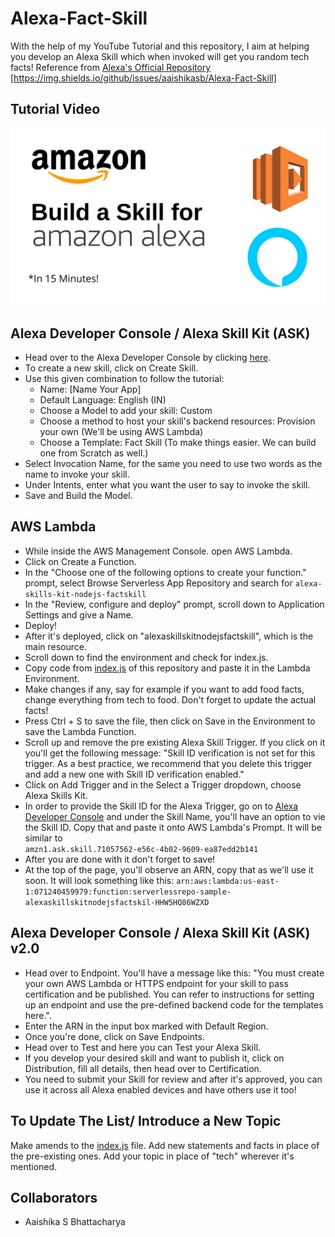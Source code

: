 # Alexa-Fact-Skill
With the help of my YouTube Tutorial and this repository, I aim at helping you develop an Alexa Skill which when invoked will get you random tech facts!
Reference from [Alexa's Official Repository](https://github.com/alexa/skill-sample-nodejs-fact)
[https://img.shields.io/github/issues/aaishikasb/Alexa-Fact-Skill]

## Tutorial Video
[![YouTube Video](YouTube.png)](https://www.youtube.com/watch?v=blU2_4Eq9yQ)

## Alexa Developer Console / Alexa Skill Kit (ASK)
- Head over to the Alexa Developer Console by clicking [here](https://developer.amazon.com/alexa/console/ask/).
- To create a new skill, click on Create Skill.
- Use this given combination to follow the tutorial:
  - Name: [Name Your App]
  - Default Language: English (IN)
  - Choose a Model to add your skill: Custom
  - Choose a method to host your skill's backend resources: Provision your own (We'll be using AWS Lambda)
  - Choose a Template: Fact Skill (To make things easier. We can build one from Scratch as well.)
- Select Invocation Name, for the same you need to use two words as the name to invoke your skill.
- Under Intents, enter what you want the user to say to invoke the skill.
- Save and Build the Model.

## AWS Lambda
- While inside the AWS Management Console. open AWS Lambda.
- Click on Create a Function.
- In the "Choose one of the following options to create your function." prompt, select Browse Serverless App Repository and search for 
  `alexa-skills-kit-nodejs-factskill`
- In the "Review, configure and deploy" prompt, scroll down to Application Settings and give a Name.
- Deploy!
- After it's deployed, click on "alexaskillskitnodejsfactskill", which is the main resource.
- Scroll down to find the environment and check for index.js.
- Copy code from [index.js](index.js) of this repository and paste it in the Lambda Environment.
- Make changes if any, say for example if you want to add food facts, change everything from tech to food. Don't forget to update the actual facts!
- Press Ctrl + S to save the file, then click on Save in the Environment to save the Lambda Function.
- Scroll up and remove the pre existing Alexa Skill Trigger. If you click on it you'll get the following message:
"Skill ID verification is not set for this trigger. As a best practice, we recommend that you delete this trigger and add a new one with Skill ID verification enabled."
- Click on Add Trigger and in the Select a Trigger dropdown, choose Alexa Skills Kit.
- In order to provide the Skill ID for the Alexa Trigger, go on to [Alexa Developer Console](https://developer.amazon.com/alexa/console/ask/) and under the Skill Name, you'll have an option to vie the Skill ID. Copy that and paste it onto AWS Lambda's Prompt. It will be similar to  
`amzn1.ask.skill.71057562-e56c-4b02-9609-ea87edd2b141`
- After you are done with it don't forget to save!
- At the top of the page, you'll observe an ARN, copy that as we'll use it soon. It will look something like this:
  `arn:aws:lambda:us-east-1:071240459979:function:serverlessrepo-sample-alexaskillskitnodejsfactskil-HHW5HQ86WZXD`

## Alexa Developer Console / Alexa Skill Kit (ASK) v2.0
- Head over to Endpoint. You'll have a message like this: "You must create your own AWS Lambda or HTTPS endpoint for your skill to pass certification and be published. You can refer to instructions for setting up an endpoint and use the pre-defined backend code for the templates here.".
- Enter the ARN in the input box marked with Default Region.
- Once you're done, click on Save Endpoints.
- Head over to Test and here you can Test your Alexa Skill.
- If you develop your desired skill and want to publish it, click on Distribution, fill all details, then head over to Certification.
- You need to submit your Skill for review and after it's approved, you can use it across all Alexa enabled devices and have others use it too!

## To Update The List/ Introduce a New Topic
Make amends to the [index.js](index.js) file. Add new statements and facts in place of the pre-existing ones. Add your topic in place of "tech" wherever it's mentioned.

## Collaborators
- Aaishika S Bhattacharya
